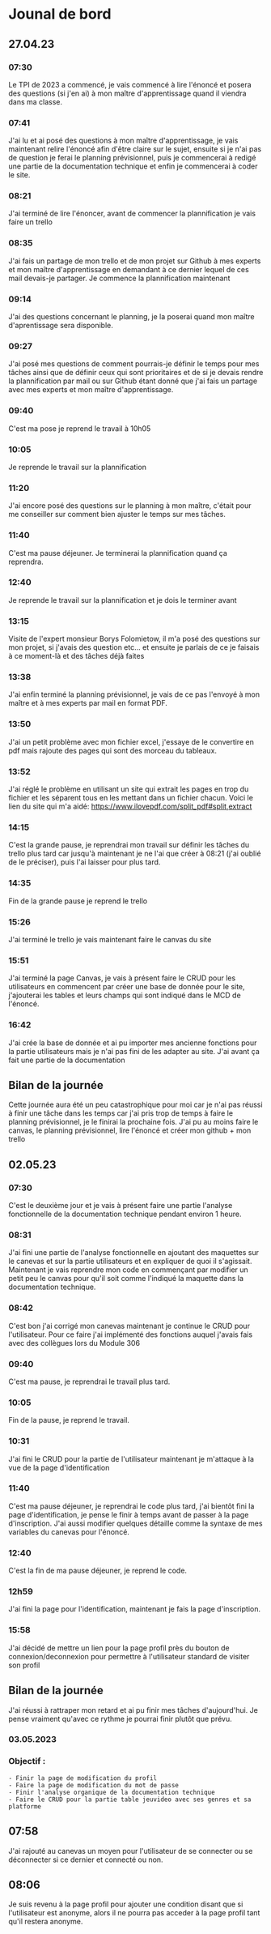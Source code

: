 # Jounal de bord

## 27.04.23
### 07:30
Le TPI de 2023 a commencé, je vais commencé à lire l'énoncé et posera des questions (si j'en ai) à mon maître d'apprentissage quand il viendra dans ma classe.

### 07:41
J'ai lu et ai posé des questions à mon maître d'apprentissage, je vais maintenant relire l'énoncé afin d'être claire sur le sujet, ensuite  si je n'ai pas de question je ferai le planning prévisionnel, puis je commencerai à redigé une partie de la documentation technique et enfin je commencerai à coder le site.

### 08:21
J'ai terminé de lire l'énoncer, avant de commencer la plannification je vais faire un trello

### 08:35
J'ai fais un partage de mon trello et de mon projet sur Github à mes experts et mon maître d'apprentissage en demandant à ce dernier lequel de ces mail devais-je partager. Je commence la plannification maintenant

### 09:14
J'ai des questions concernant le planning, je la poserai quand mon maître d'aprentissage sera disponible.

### 09:27
J'ai posé mes questions de comment pourrais-je définir le temps pour mes tâches ainsi que de définir ceux qui sont prioritaires et de si je devais rendre la plannification par mail ou sur Github étant donné que j'ai fais un partage avec mes experts et mon maître d'apprentissage.

### 09:40
C'est ma pose je reprend le travail à 10h05

### 10:05
Je reprende le travail sur la plannification

### 11:20
J'ai encore posé des questions sur le planning à mon maître, c'était pour me conseiller sur comment bien ajuster le temps sur mes tâches.

### 11:40
C'est ma pause déjeuner. Je terminerai la plannification quand ça reprendra.

### 12:40
Je reprende le travail sur la plannification et je dois le terminer avant 

### 13:15
Visite de l'expert monsieur Borys Folomietow, il m'a posé des questions sur mon projet, si j'avais des question etc... et ensuite je parlais de ce je faisais à ce moment-là et des tâches déjà faites

### 13:38
J'ai enfin terminé la planning prévisionnel, je vais de ce pas l'envoyé à mon maître et à mes experts par mail en format PDF.

### 13:50
J'ai un petit problème avec mon fichier excel, j'essaye de le convertire en pdf mais rajoute des pages qui sont des morceau du tableaux.

### 13:52
J'ai réglé le problème en utilisant un site qui extrait les pages en trop du fichier et les séparent tous en les mettant dans un fichier chacun. Voici le lien du site qui m'a aidé: https://www.ilovepdf.com/split_pdf#split,extract

### 14:15
C'est la grande pause, je reprendrai mon travail sur définir les tâches du trello plus tard car jusqu'à maintenant je ne l'ai que créer à 08:21 (j'ai oublié de le préciser), puis l'ai laisser pour plus tard.

### 14:35
Fin de la grande pause je reprend le trello

### 15:26
J'ai terminé le trello je vais maintenant faire le canvas du site

### 15:51
J'ai terminé la page Canvas, je vais à présent faire le CRUD pour les utilisateurs en commencent par créer une base de donnée pour le site, j'ajouterai les tables et leurs champs qui sont indiqué dans le MCD de l'énoncé.

### 16:42
J'ai crée la base de donnée et ai pu importer mes ancienne fonctions pour la partie utilisateurs mais je n'ai pas fini de les adapter au site. J'ai avant ça fait une partie de la documentation

## Bilan de la journée
Cette journée aura été un peu catastrophique pour moi car je n'ai pas réussi à finir une tâche dans les temps car j'ai pris trop de temps à faire le planning prévisionnel, je le finirai la prochaine fois. J'ai pu au moins faire le canvas, le planning prévisionnel, lire l'énoncé et créer mon github + mon trello

## 02.05.23
### 07:30
C'est le deuxième jour et je vais à présent faire une partie l'analyse fonctionnelle de la documentation technique pendant environ 1 heure.

### 08:31
J'ai fini une partie de l'analyse fonctionnelle en ajoutant des maquettes sur le canevas et sur la partie utilisateurs et en expliquer de quoi il s'agissait. Maintenant je vais reprendre mon code  en commençant par modifier un petit peu le canvas pour qu'il soit comme l'indiqué la maquette dans la documentation technique.

### 08:42
C'est bon j'ai corrigé mon canevas maintenant je continue le CRUD pour l'utilisateur. Pour ce faire j'ai implémenté des fonctions auquel j'avais fais avec des collègues lors du Module 306

### 09:40 
C'est ma pause, je reprendrai le travail plus tard.

### 10:05
Fin de la pause, je reprend le travail.

### 10:31
J'ai fini le CRUD pour la partie de l'utilisateur maintenant je m'attaque à la vue de la page d'identification

### 11:40
C'est ma pause déjeuner, je reprendrai le code plus tard, j'ai bientôt fini la page d'identification, je pense le finir à temps avant de passer à la page d'inscription. J'ai aussi modifier quelques détaille comme la syntaxe de mes variables du canevas pour l'énoncé.

### 12:40
C'est la fin de ma pause déjeuner, je reprend le code.

### 12h59
J'ai fini la page pour l'identification, maintenant je fais la page d'inscription. 

### 15:58
J'ai décidé de mettre un lien pour la page profil près du bouton de connexion/deconnexion pour permettre à l'utilisateur standard de visiter son profil

## Bilan de la journée
J'ai réussi à rattraper mon retard et ai pu finir mes tâches d'aujourd'hui. Je pense vraiment qu'avec ce rythme je pourrai finir plutôt que prévu.

### 03.05.2023
### Objectif :
    - Finir la page de modification du profil
    - Faire la page de modification du mot de passe
    - Finir l'analyse organique de la documentation technique
    - Faire le CRUD pour la partie table jeuvideo avec ses genres et sa platforme

## 07:58
J'ai rajouté au canevas un moyen pour l'utilisateur de se connecter ou se déconnecter si ce dernier et connecté ou non.

## 08:06
Je suis revenu à la page profil pour ajouter une condition disant que si l'utilisateur est anonyme, alors il ne pourra pas acceder à la page profil tant qu'il restera anonyme.

